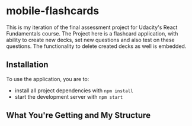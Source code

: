 # mobile-flashcards

This is my iteration of the final assessment project for Udacity's React Fundamentals course. The Project here is a flashcard application, with ability to create new decks, set new questions and also test on these questions. The functionality to delete created decks as well is embedded.

## Installation

To use the application, you are to:

* install all project dependencies with `npm install`
* start the development server with `npm start`

## What You're Getting and My Structure
